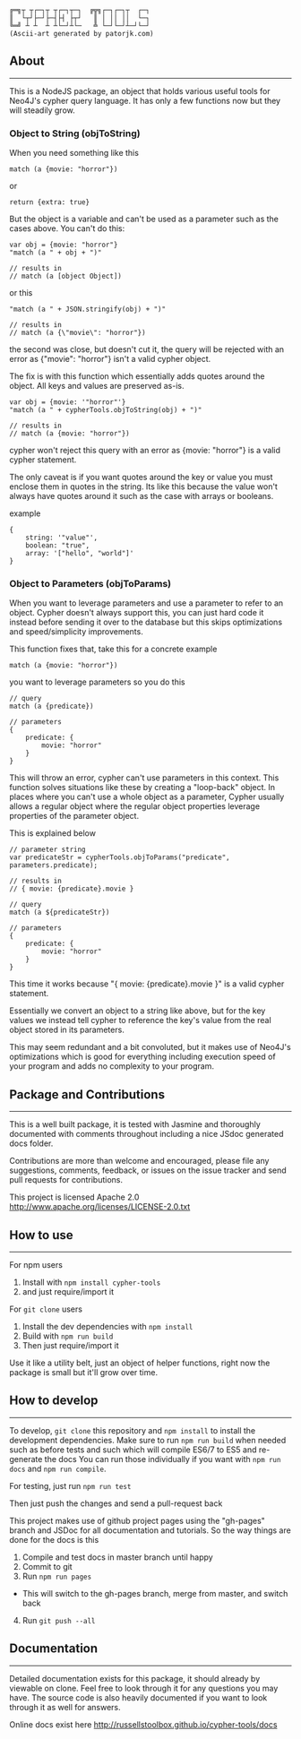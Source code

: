     ╔═╗┬ ┬┌─┐┬ ┬┌─┐┬─┐  ╔╦╗┌─┐┌─┐┬  ┌─┐
    ║  └┬┘├─┘├─┤├┤ ├┬┘   ║ │ ││ ││  └─┐
    ╚═╝ ┴ ┴  ┴ ┴└─┘┴└─   ╩ └─┘└─┘┴─┘└─┘
    (Ascii-art generated by patorjk.com)

## About
-----------------

This is a NodeJS package, an object that holds various useful tools for Neo4J's
cypher query language. It has only a few functions now but they will steadily
grow.

### Object to String (objToString)

When you need something like this

    match (a {movie: "horror"})

or

    return {extra: true}

But the object is a variable and can't be used as a parameter such as the cases
above. You can't do this:

    var obj = {movie: "horror"}
    "match (a " + obj + ")"

    // results in
    // match (a [object Object])

or this

    "match (a " + JSON.stringify(obj) + ")"

    // results in
    // match (a {\"movie\": "horror"})

the second was close, but doesn't cut it, the query will be rejected with an error
as {\"movie\": "horror"} isn't a valid cypher object.

The fix is with this function which essentially adds quotes around the object.
All keys and values are preserved as-is.

    var obj = {movie: '"horror"'}
    "match (a " + cypherTools.objToString(obj) + ")"

    // results in
    // match (a {movie: "horror"})

cypher won't reject this query with an error as {movie: "horror"} is a valid
cypher statement.

The only caveat is if you want quotes around the key or value you must enclose
them in quotes in the string. Its like this because the value won't always have
quotes around it such as the case with arrays or booleans.

example

    {
        string: '"value"',
        boolean: "true",
        array: '["hello", "world"]'
    }

### Object to Parameters (objToParams)

When you want to leverage parameters and use a parameter to refer to an object.
Cypher doesn't always support this, you can just hard code it instead before sending
it over to the database but this skips optimizations and speed/simplicity
improvements.

This function fixes that, take this for a concrete example

    match (a {movie: "horror"})

you want to leverage parameters so you do this

    // query
    match (a {predicate})

    // parameters
    {
        predicate: {
            movie: "horror"
        }
    }

This will throw an error, cypher can't use parameters in this context. This function
solves situations like these by creating a "loop-back" object. In places where you
can't use a whole object as a parameter, Cypher usually allows a regular object
where the regular object properties leverage properties of the parameter object.

This is explained below

    // parameter string
    var predicateStr = cypherTools.objToParams("predicate", parameters.predicate);

    // results in
    // { movie: {predicate}.movie }

    // query
    match (a ${predicateStr})

    // parameters
    {
        predicate: {
            movie: "horror"
        }
    }

This time it works because "{ movie: {predicate}.movie }" is a valid cypher statement.

Essentially we convert an object to a string like above, but for the key values
we instead tell cypher to reference the key's value from the real object stored
in its parameters.

This may seem redundant and a bit convoluted, but it makes use of Neo4J's optimizations
which is good for everything including execution speed of your program and adds
no complexity to your program.

## Package and Contributions
-----------------

This is a well built package, it is tested with Jasmine and thoroughly documented
with comments throughout including a nice JSdoc generated docs folder.

Contributions are more than welcome and encouraged, please file any suggestions, comments,
feedback, or issues on the issue tracker and send pull requests for
contributions.

This project is licensed Apache 2.0
http://www.apache.org/licenses/LICENSE-2.0.txt

## How to use
-----------------

For npm users

1. Install with `npm install cypher-tools`
2. and just require/import it

For `git clone` users

1. Install the dev dependencies with `npm install`
2. Build with `npm run build`
3. Then just require/import it

Use it like a utility belt, just an object of helper functions, right now
the package is small but it'll grow over time.

## How to develop
-----------------

To develop, `git clone` this repository and `npm install` to install the
development dependencies. Make sure to run `npm run build` when
needed such as before tests and such which will compile ES6/7 to ES5 and
re-generate the docs You can run those individually if you want with
`npm run docs` and `npm run compile`.

For testing, just run `npm run test`

Then just push the changes and send a pull-request back

This project makes use of github project pages using the "gh-pages" branch and
JSDoc for all documentation and tutorials. So the way things are done for the
docs is this

1. Compile and test docs in master branch until happy
2. Commit to git
3. Run `npm run pages`
 * This will switch to the gh-pages branch, merge from master, and switch back
4. Run `git push --all`

## Documentation
-----------------

Detailed documentation exists for this package, it should already by viewable
on clone. Feel free to look through it for any questions you may have. The
source code is also heavily documented if you want to look through it
as well for answers.

Online docs exist here http://russellstoolbox.github.io/cypher-tools/docs
